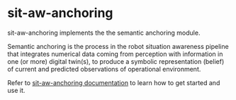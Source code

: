 # sit-aw-anchoring

sit-aw-anchoring implements the the semantic anchoring module.

Semantic anchoring is the process in the robot situation awareness pipeline that integrates numerical data coming from perception with information in one (or more) digital twin(s), to produce a symbolic representation (belief) of current and predicted observations of operational environment.

Refer to [sit-aw-anchoring documentation](https://convince-project.github.io/sit-aw-anchoring/) to learn how to get started and use it.
